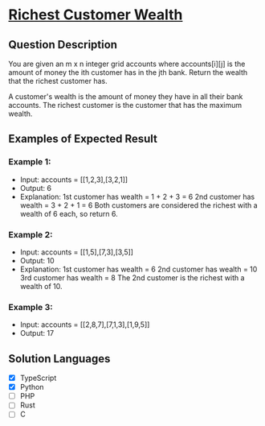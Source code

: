 # [Richest Customer Wealth](https://leetcode.com/problems/richest-customer-wealth/description/)

## Question Description

You are given an m x n integer grid accounts where accounts[i][j] is the amount of money the i​​​​​​​​​​​th​​​​ customer has in the j​​​​​​​​​​​th​​​​ bank. Return the wealth that the richest customer has.

A customer's wealth is the amount of money they have in all their bank accounts. The richest customer is the customer that has the maximum wealth.

## Examples of Expected Result

### Example 1:

- Input: accounts = [[1,2,3],[3,2,1]]
- Output: 6
- Explanation:
  1st customer has wealth = 1 + 2 + 3 = 6
  2nd customer has wealth = 3 + 2 + 1 = 6
  Both customers are considered the richest with a wealth of 6 each, so return 6.

### Example 2:

- Input: accounts = [[1,5],[7,3],[3,5]]
- Output: 10
- Explanation:
  1st customer has wealth = 6
  2nd customer has wealth = 10
  3rd customer has wealth = 8
  The 2nd customer is the richest with a wealth of 10.

### Example 3:

- Input: accounts = [[2,8,7],[7,1,3],[1,9,5]]
- Output: 17

## Solution Languages

- [x] TypeScript
- [x] Python
- [ ] PHP
- [ ] Rust
- [ ] C
